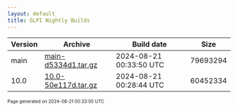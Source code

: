 ```yaml
---
layout: default
title: GLPI Nightly Builds
---
```


Version|Archive|Build date|Size
---|---|---|---
main|[main-d5334d1.tar.gz](main-d5334d1.tar.gz)|2024-08-21 00:33:50 UTC|79693294
10.0|[10.0-50e117d.tar.gz](10.0-50e117d.tar.gz)|2024-08-21 00:28:44 UTC|60452334

<font size="1">Page generated on 2024-08-21 00:33:50 UTC</font>
